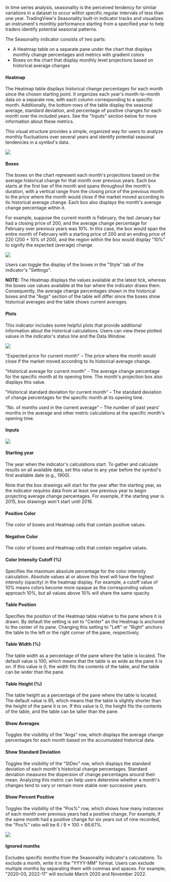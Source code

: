 In time series analysis, seasonality is the perceived tendency for similar variations in a dataset to occur within specific regular intervals of less than one year. TradingView's Seasonality built-in indicator tracks and visualizes an instrument's monthly performance starting from a specified year to help traders identify potential seasonal patterns. 

The Seasonality indicator consists of two parts:

-   A Heatmap table on a separate pane under the chart that displays monthly change percentages and metrics with gradient colors
-   Boxes on the chart that display monthly level projections based on historical average changes

#### Heatmap

The Heatmap table displays historical change percentages for each month since the chosen starting point. It organizes each year's month-to-month data on a separate row, with each column corresponding to a specific month. Additionally, the bottom rows of the table display the seasonal average, standard deviation, and percentage of positive changes for each month over the included years. See the "Inputs" section below for more information about these metrics. 

This visual structure provides a simple, organized way for users to analyze monthly fluctuations over several years and identify potential seasonal tendencies in a symbol's data. 

![](https://s3.amazonaws.com/cdn.freshdesk.com/data/helpdesk/attachments/production/43470970565/original/FK4RzFmIJSY8Rs3JhIGQLGljj5ANkShMeA.png?1709540976)

#### Boxes

The boxes on the chart represent each month's projections based on the average historical change for that month over previous years. Each box starts at the first bar of the month and spans throughout the month's duration, with a vertical range from the closing price of the previous month to the price where the month would close if the market moved according to its historical average change. Each box also displays the month's average change percentage within it. 

For example, suppose the current month is February, the last January bar had a closing price of 200, and the average change percentage for February over previous years was 10%. In this case, the box would span the entire month of February with a starting price of 200 and an ending price of 220 (200 + 10% of 200), and the region within the box would display "10%" to signify the expected (average) change. 

![](https://s3.amazonaws.com/cdn.freshdesk.com/data/helpdesk/attachments/production/43470976465/original/Agrhqmm3O2mnnUNJQdxJpxndR5u-OxRv5g.png?1709542438)

Users can toggle the display of the boxes in the "Style" tab of the indicator's "Settings".

**NOTE:** The Heatmap displays the values available at the latest tick, whereas the boxes use values available at the bar where the indicator draws them. Consequently, the average change percentages shown in the historical boxes and the "Avgs" section of the table will differ since the boxes show historical averages and the table shows current averages.

#### Plots

This indicator includes some helpful plots that provide additional information about the historical calculations. Users can view these plotted values in the indicator's status line and the Data Window. 

![](https://s3.amazonaws.com/cdn.freshdesk.com/data/helpdesk/attachments/production/43470976593/original/eE88rPFk9y9NaVzlfaov0yXIj8HzHlS74Q.png?1709542480)

"Expected price for current month" – The price where the month would close if the market moved according to its historical average change.

"Historical average for current month" - The average change percentage for the specific month at its opening time. The month's projection box also displays this value.

"Historical standard deviation for current month" – The standard deviation of change percentages for the specific month at its opening time.

"No. of months used in the current average" – The number of past years' months in the average and other metric calculations at the specific month's opening time. 

#### Inputs

![](https://s3.amazonaws.com/cdn.freshdesk.com/data/helpdesk/attachments/production/43492705126/original/YPgLoF6op3dLT3L75Qw9Wp-BocMESaq35w.png?1718721151)

#### Starting year

The year when the indicator's calculations start. To gather and calculate results on all available data, set this value to any year before the symbol's first available date (e.g., 1900). 

Note that the box drawings will start for the year after the starting year, as the indicator requires data from at least one previous year to begin projecting average change percentages. For example, if the starting year is 2015, box drawings won't start until 2016.

#### Positive Color

The color of boxes and Heatmap cells that contain positive values. 

#### Negative Color

The color of boxes and Heatmap cells that contain negative values.

#### Color Intensity Cutoff (%)

Specifies the maximum absolute percentage for the color intensity calculation. Absolute values at or above this level will have the highest intensity (opacity) in the heatmap display. For example, a cutoff value of 10% means colors become more opaque as the corresponding values approach 10%, but all values above 10% will share the same opacity. 

#### Table Position

Specifies the position of the Heatmap table relative to the pane where it is drawn. By default the setting is set to "Center" an the Heatmap is anchored to the center of its pane. Changing this setting to "Left" or "Right" anchors the table to the left or the right corner of the pane, respectively.

#### Table Width (%)

The table width as a percentage of the pane where the table is located. The default value is 100, which means that the table is as wide as the pane it is on. If this value is 0, the width fits the contents of the table, and the table can be wider than the pane.

#### Table Height (%)

The table height as a percentage of the pane where the table is located. The default value is 95, which means that the table is slightly shorter than the height of the pane it is on. If this value is 0, the height fits the contents of the table, and the table can be taller than the pane.

#### Show Averages

Toggles the visibility of the "Avgs" row, which displays the average change percentages for each month based on the accumulated historical data.

#### Show Standard Deviation

Toggles the visibility of the "StDev" row, which displays the standard deviation of each month's historical change percentages. Standard deviation measures the dispersion of change percentages around their mean. Analyzing this metric can help users determine whether a month's changes tend to vary or remain more stable over successive years.

#### Show Percent Positive

Toggles the visibility of the "Pos%" row, which shows how many instances of each month over previous years had a positive change. For example, if the same month had a positive change for six years out of nine recorded, the "Pos%" ratio will be 6 / 9 \* 100 = 66.67%.

![](https://s3.amazonaws.com/cdn.freshdesk.com/data/helpdesk/attachments/production/43470976922/original/313ZywXkjM7Kq7D5B0an4QDRAnrrL6B62g.png?1709542543)

  

#### Ignored months

Excludes specific months from the Seasonality indicator's calculations. To exclude a month, write it in the "YYYY-MM" format. Users can exclude multiple months by separating them with commas and spaces. For example, "2020-03, 2022-11" will exclude March 2020 and November 2022.